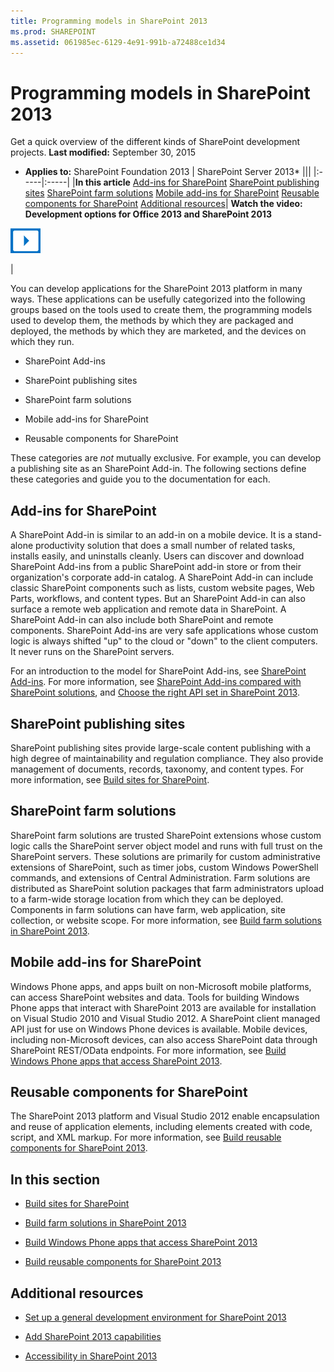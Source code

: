 ```yaml
---
title: Programming models in SharePoint 2013
ms.prod: SHAREPOINT
ms.assetid: 061985ec-6129-4e91-991b-a72488ce1d34
---
```




# Programming models in SharePoint 2013
Get a quick overview of the different kinds of SharePoint development projects. 
 **Last modified:** September 30, 2015
  
    
    

 * **Applies to:** SharePoint Foundation 2013 | SharePoint Server 2013* 
|||
|:-----|:-----|
|**In this article**           [Add-ins for SharePoint](#Apps)           [SharePoint publishing sites](#ECM)           [SharePoint farm solutions](#Solutions)           [Mobile add-ins for SharePoint](#Mobile)           [Reusable components for SharePoint](#Reuse)           [Additional resources](#SP15devinSP_addlresources)|
**Watch the video: Development options for Office 2013 and SharePoint 2013**

  
    
    

  
    
    
![Videos](images/mod_icon_video.png)
  
    
    

  
    
    

  
    
    
|
   
You can develop applications for the SharePoint 2013 platform in many ways. These applications can be usefully categorized into the following groups based on the tools used to create them, the programming models used to develop them, the methods by which they are packaged and deployed, the methods by which they are marketed, and the devices on which they run. 
- SharePoint Add-ins 
    
  
- SharePoint publishing sites 
    
  
- SharePoint farm solutions 
    
  
- Mobile add-ins for SharePoint 
    
  
- Reusable components for SharePoint 
    
  
These categories are  *not*  mutually exclusive. For example, you can develop a publishing site as an SharePoint Add-in. The following sections define these categories and guide you to the documentation for each.
## Add-ins for SharePoint
<a name="Apps"> </a>

A SharePoint Add-in is similar to an add-in on a mobile device. It is a stand-alone productivity solution that does a small number of related tasks, installs easily, and uninstalls cleanly. Users can discover and download SharePoint Add-ins from a public SharePoint add-in store or from their organization's corporate add-in catalog. A SharePoint Add-in can include classic SharePoint components such as lists, custom website pages, Web Parts, workflows, and content types. But an SharePoint Add-in can also surface a remote web application and remote data in SharePoint. A SharePoint Add-in can also include both SharePoint and remote components. SharePoint Add-ins are very safe applications whose custom logic is always shifted "up" to the cloud or "down" to the client computers. It never runs on the SharePoint servers. 
  
    
    
For an introduction to the model for SharePoint Add-ins, see  [SharePoint Add-ins](http://msdn.microsoft.com/library/cd1eda9e-8e54-4223-93a9-a6ea0d18df70%28Office.15%29.aspx). For more information, see  [SharePoint Add-ins compared with SharePoint solutions](sharepoint-add-ins-compared-with-sharepoint-solutions.md), and  [Choose the right API set in SharePoint 2013](choose-the-right-api-set-in-sharepoint-2013.md). 
  
    
    

## SharePoint publishing sites
<a name="ECM"> </a>

SharePoint publishing sites provide large-scale content publishing with a high degree of maintainability and regulation compliance. They also provide management of documents, records, taxonomy, and content types. For more information, see  [Build sites for SharePoint](build-sites-for-sharepoint.md). 
  
    
    

## SharePoint farm solutions
<a name="Solutions"> </a>

SharePoint farm solutions are trusted SharePoint extensions whose custom logic calls the SharePoint server object model and runs with full trust on the SharePoint servers. These solutions are primarily for custom administrative extensions of SharePoint, such as timer jobs, custom Windows PowerShell commands, and extensions of Central Administration. Farm solutions are distributed as SharePoint solution packages that farm administrators upload to a farm-wide storage location from which they can be deployed. Components in farm solutions can have farm, web application, site collection, or website scope. For more information, see  [Build farm solutions in SharePoint 2013](build-farm-solutions-in-sharepoint-2013.md). 
  
    
    

## Mobile add-ins for SharePoint
<a name="Mobile"> </a>

Windows Phone apps, and apps built on non-Microsoft mobile platforms, can access SharePoint websites and data. Tools for building Windows Phone apps that interact with SharePoint 2013 are available for installation on Visual Studio 2010 and Visual Studio 2012. A SharePoint client managed API just for use on Windows Phone devices is available. Mobile devices, including non-Microsoft devices, can also access SharePoint data through SharePoint REST/OData endpoints. For more information, see  [Build Windows Phone apps that access SharePoint 2013](build-windows-phone-apps-that-access-sharepoint-2013.md). 
  
    
    

## Reusable components for SharePoint
<a name="Reuse"> </a>

The SharePoint 2013 platform and Visual Studio 2012 enable encapsulation and reuse of application elements, including elements created with code, script, and XML markup. For more information, see  [Build reusable components for SharePoint 2013](build-reusable-components-for-sharepoint-2013.md). 
  
    
    

## In this section
<a name="Reuse"> </a>


-  [Build sites for SharePoint](build-sites-for-sharepoint.md)
    
  
-  [Build farm solutions in SharePoint 2013](build-farm-solutions-in-sharepoint-2013.md)
    
  
-  [Build Windows Phone apps that access SharePoint 2013](build-windows-phone-apps-that-access-sharepoint-2013.md)
    
  
-  [Build reusable components for SharePoint 2013](build-reusable-components-for-sharepoint-2013.md)
    
  

## Additional resources
<a name="SP15devinSP_addlresources"> </a>


-  [Set up a general development environment for SharePoint 2013](set-up-a-general-development-environment-for-sharepoint-2013.md)
    
  
-  [Add SharePoint 2013 capabilities](add-sharepoint-2013-capabilities.md)
    
  
-  [Accessibility in SharePoint 2013](accessibility-in-sharepoint-2013.md)
    
  
